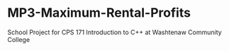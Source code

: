 # MP3-Maximum-Rental-Profits
School Project for CPS 171 Introduction to C++ at Washtenaw Community College

